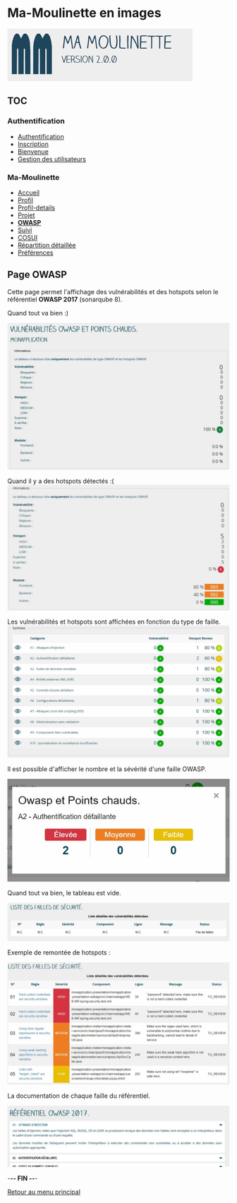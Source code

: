 # Ma-Moulinette en images

![Ma-Moulinette](/documentation/ressources/home-000.jpg)

## TOC

### Authentification

* [Authentification](/documentation/authentification.md)
* [Inscription](/documentation/inscription.md)
* [Bienvenue]((/documentation/bienvenue.md))
* [Gestion des utilisateurs](utilisateur.md)

### Ma-Moulinette

* [Accueil](/documentation/accueil.md)
* [Profil](/documentation/profil.md)
* [Profil-details](/documentation/profil-details.md)
* [Projet](/documentation/projet.md)
* [**OWASP**](/documentation/owasp.md)
* [Suivi](/documentation/suivi.md)
* [COSUI](/documentation/cosui.md)
* [Répartition détaillée](/documentation/repartition_details.md)
* [Préférences](/documentation/preferences.md)

## Page OWASP

Cette page permet l'affichage des vulnérabilités et des hotspots selon le référentiel **OWASP 2017** (sonarqube 8).

Quand tout va bien :)

![projet](/documentation/ressources/owasp-001.jpg)

Quand il y a des hotspots détectés :(
![projet](/documentation/ressources/owasp-001a.jpg)

Les vulnérabilités et hotspots sont affichées en fonction du type de faille.
![projet](/documentation/ressources/owasp-002.jpg)

Il est possible d'afficher le nombre et la sévérité d'une faille OWASP.

![projet](/documentation/ressources/owasp-003.jpg)

Quand tout va bien, le tableau est vide.

![projet](/documentation/ressources/owasp-004.jpg)

Exemple de remontée de hotspots :

![projet](/documentation/ressources/owasp-005.jpg)

La documentation de chaque faille du référentiel.

![projet](/documentation/ressources/owasp-006.jpg)

-**-- FIN --**-

[Retour au menu principal](/README.md)
